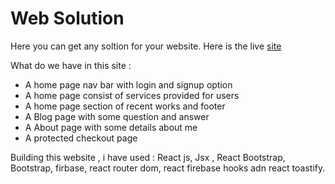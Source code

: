 # Web Solution
Here you can get any soltion for your website. Here is the live [site](https://web-services-a6dd2.wep.app)

What do we have in this site :
* A home page  nav bar with login and signup option
* A home page consist of services provided for users
* A home page section of recent works and footer
* A Blog page with some question and answer
* A About page with some details about me
* A protected checkout page

Building this website , i have used : React js, Jsx , React Bootstrap, Bootstrap, firbase, react router dom, react firebase hooks adn react toastify.